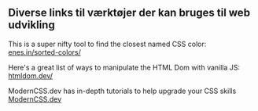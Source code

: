 ## Diverse links til værktøjer der kan bruges til web udvikling

This is a super nifty tool to find the closest named CSS color:  
[enes.in/sorted-colors/](https://enes.in/sorted-colors/)

Here's a great list of ways to manipulate the HTML Dom with vanilla JS:  
[htmldom.dev/](https://htmldom.dev/)

ModernCSS.dev has in-depth tutorials to help upgrade your CSS skills  
[ModernCSS.dev](https://moderncss.dev)
